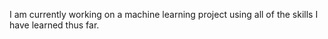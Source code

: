I am currently working on a machine learning project using all of the skills I have learned thus far. 
